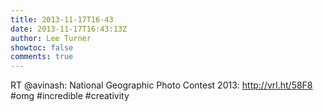 ```yaml
---
title: 2013-11-17T16-43
date: 2013-11-17T16:43:13Z
author: Lee Turner
showtoc: false
comments: true
---
```


RT @avinash: National Geographic Photo Contest 2013: http://vrl.ht/58F8 #omg #incredible #creativity

